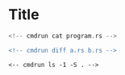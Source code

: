 # Title

<!-- cmdrun seq 1 10 -->

<!-- cmdrun python3 script.py -->

<!-- cmdrun python3 generate_table.py -->

```rust
<!-- cmdrun cat program.rs -->
```

```diff
<!-- cmdrun diff a.rs b.rs -->
```

```console
<-- cmdrun ls -1 -S . -->
```

